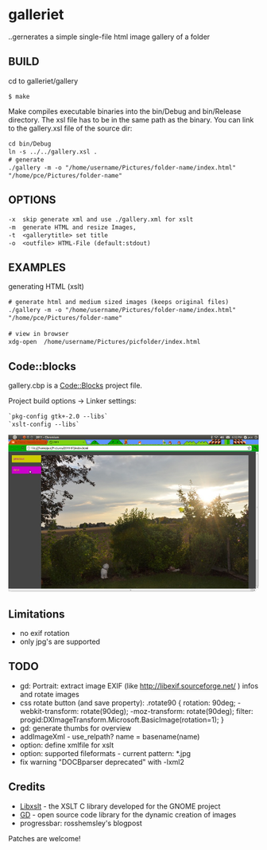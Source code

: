 galleriet
=========

..gernerates a simple single-file html image gallery of a folder


BUILD
-----

cd to  galleriet/gallery
```
$ make
```

Make compiles executable binaries into the bin/Debug and bin/Release directory.
The xsl file has to be in the same path as the binary.
You can link to the gallery.xsl file of the source dir:

```
cd bin/Debug
ln -s ../../gallery.xsl .
# generate
./gallery -m -o "/home/username/Pictures/folder-name/index.html" "/home/pce/Pictures/folder-name"
```


OPTIONS
-------

```
-x  skip generate xml and use ./gallery.xml for xslt
-m  generate HTML and resize Images,
-t  <gallerytitle> set title
-o  <outfile> HTML-File (default:stdout)
```


EXAMPLES
--------

generating HTML (xslt)
```
# generate html and medium sized images (keeps original files)
./gallery -m -o "/home/username/Pictures/folder-name/index.html" "/home/pce/Pictures/folder-name"

# view in browser
xdg-open  /home/username/Pictures/picfolder/index.html
```


Code::blocks 
------------

gallery.cbp is a [Code::Blocks](http://codeblocks.org/) project file.

Project build options -> Linker settings:
```
`pkg-config gtk+-2.0 --libs`
`xslt-config --libs`
```


![Screenshot](https://github.com/pce/galleriet/raw/master/xslgallery.jpg)


Limitations
-----------

* no exif rotation
* only jpg's are supported


TODO
----

* gd: Portrait: extract image EXIF (like http://libexif.sourceforge.net/ ) infos and rotate images
* css rotate button (and save property): 
  .rotate90 {
      rotation: 90deg;
      -webkit-transform: rotate(90deg);
      -moz-transform: rotate(90deg);
      filter: progid:DXImageTransform.Microsoft.BasicImage(rotation=1);
  }
* gd: generate thumbs for overview
* addImageXml - use_relpath? name = basename(name) 
* option: define xmlfile for xslt
* option: supported fileformats - current pattern: *.jpg
* fix warning "DOCBparser deprecated" with -lxml2


Credits
-------

* [Libxslt](xmlsoft.org/xslt/) - the XSLT C library developed for the GNOME project
* [GD](http://www.boutell.com/gd/) - open source code library for the dynamic creation of images  
* progressbar: rosshemsley's blogpost



Patches are welcome!




 
